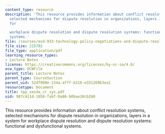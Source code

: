 ```yaml
---
content_type: resource
description: 'This resource provides information about conflict resolution systems,
  selected mechanisms for dispute resolution in organizations, layers in a system
  for

  workplace dispute resolution and dispute resolution systems: functional and dysfunctional
  systems.'
file: /courses/esd-933-technology-policy-negotiations-and-dispute-resolution-spring-2005/987c411d1058fabf0a86b0bae10cb260_tpp_ses4a_cr_sys.pdf
file_size: 215782
file_type: application/pdf
learning_resource_types:
- Lecture Notes
license: https://creativecommons.org/licenses/by-nc-sa/4.0/
ocw_type: OCWFile
parent_title: Lecture Notes
parent_type: CourseSection
parent_uid: 52df980e-134a-afff-b316-e33126963ea1
resourcetype: Document
title: tpp_ses4a_cr_sys.pdf
uid: 987c411d-1058-fabf-0a86-b0bae10cb260
---
```

This resource provides information about conflict resolution systems, selected mechanisms for dispute resolution in organizations, layers in a system for
workplace dispute resolution and dispute resolution systems: functional and dysfunctional systems.
